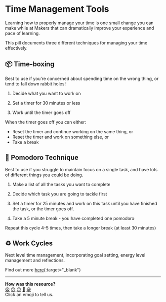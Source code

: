 # Time Management Tools

Learning how to properly manage your time is one small change you can make while at Makers that can dramatically improve your experience and pace of learning.

This pill documents three different techniques for managing your time effectively.

## 📦 Time-boxing

Best to use if you're concerned about spending time on the wrong thing, or tend to fall down rabbit holes!

1. Decide what you want to work on

2. Set a timer for 30 minutes or less
3. Work until the timer goes off

When the timer goes off you can either:

- Reset the timer and continue working on the same thing, or
- Reset the timer and work on something else, or
- Take a break

## 🍅 Pomodoro Technique

Best to use if you struggle to maintain focus on a single task, and have lots of different things you could be doing.

1. Make a list of all the tasks you want to complete

2. Decide which task you are going to tackle first
3. Set a timer for 25 minutes and work on this task until you have finished the task, or the timer goes off.
4. Take a 5 minute break - you have completed one pomodoro

Repeat this cycle 4-5 times, then take a longer break (at least 30 minutes)

## ♻️ Work Cycles

Next level time management, incorporating goal setting, energy level management and reflections.

Find out more [here](https://www.ultraworking.com/cycles){:target="_blank"}

<!-- BEGIN GENERATED SECTION DO NOT EDIT -->

---

**How was this resource?**  
[😫](https://airtable.com/shrUJ3t7KLMqVRFKR?prefill_Repository=makersacademy/course&prefill_File=pills/time_management_tools.md&prefill_Sentiment=😫) [😕](https://airtable.com/shrUJ3t7KLMqVRFKR?prefill_Repository=makersacademy/course&prefill_File=pills/time_management_tools.md&prefill_Sentiment=😕) [😐](https://airtable.com/shrUJ3t7KLMqVRFKR?prefill_Repository=makersacademy/course&prefill_File=pills/time_management_tools.md&prefill_Sentiment=😐) [🙂](https://airtable.com/shrUJ3t7KLMqVRFKR?prefill_Repository=makersacademy/course&prefill_File=pills/time_management_tools.md&prefill_Sentiment=🙂) [😀](https://airtable.com/shrUJ3t7KLMqVRFKR?prefill_Repository=makersacademy/course&prefill_File=pills/time_management_tools.md&prefill_Sentiment=😀)  
Click an emoji to tell us.

<!-- END GENERATED SECTION DO NOT EDIT -->
